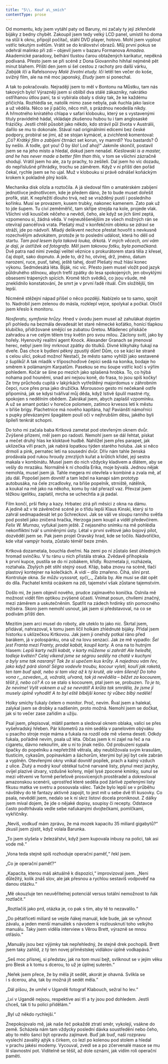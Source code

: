 ```yaml
---
title: "5\\. Kouř a\_smích"
contentType: prose
---
```


  

Od momentu, kdy jsem vytáhl paty od Baruny, mi začaly ty její zkřenčelé bijáky z bedny chybět. Zakoupil jsem tedy velký LCD panel, umístil ho doma na stůl k oknu, připojil počítač, stáhl DVD player, hotovo. Mohl jsem vyplout vstříc tekutým světům. Vrátit se do království obrazů. Můj první pokus se odehrál malinko při zdi – objevil jsem v bazaru Formanova _Amadea._ Akademické paradoxy, belhání tlustou čarou obtažených karikatur, nepěkná podívaná. Přesto jsem se při scéně z Dona Giovanniho hihňal nejméně pět minut blahem. Příští den jsem si šel cestou z rachoty pro další várku, _Zabiják Iči_ a Rafelsonovy _Malé životní etudy. Iči_ letěl ten večer do koše, svižný film, ale na mě moc japonský, _Etudy_ jsem si ponechal.

A tak to pokračovalo. Nejraději jsem to měl v Bontonu na Můstku, tam nás takových bylo! Výrazněji jsem si oblíbil dva stálé zákazníky, nakrátko ostříhanou útlou paní, ta si vybírala obaly s disky tak, že ke každému přičichla. Rozhlédla se, natolik mimo zase nebyla, pak ňuchla jako lasice a už věděla. Něco se jí páčilo, něco míň, s prázdnou neodešla nikdy. A hřmotného kníratého chlapa v safari klobouku, který se s vystavenými tituly pravidelně hádal, vkládaje zkušenou hubou tu i tam anglosaské frázičky. Jestli chtěl působit jako někdo, kdo strávil půl života v Austrálii, dařilo se mu to dokonale. Stával nad originálními edicemi bez české podpory, probíral se jimi, až se stojan kymácel, a zvichřeně komentoval: „Có? _Krátký film o zabíjení_ čtrnáct set korun, vy mamrdi? You bastards? Ó by nešlo. Á todle, got you! Ó by šlo! Loď ahoj!“ Jakmile skončil, postavil jsem se na jeho místo a hledal, dokud jsem nenašel. _Kieślowski is a master, and he has never made a better film than this,_ v tom se všichni zázračně shodují. Vrátil jsem ho ale, za ty prachy, to zešíleli. Dal jsem ho víc dozadu, do nepříslušné přihrádky, trochu se záměrem. Když v ní příští den pořád čekal, rychle jsem se ho ujal. Muž v klobouku si právě odnášel koňáckým krokem k pokladně plný košík.

Mechanika disk olízla a roztočila. A já sledoval film o amatérském zabíjení jednotlivce jednotlivcem, kde je předem dáno, že to bude muset dořešit profík, stát. K nepřežití dlouho trvá, než se vražděný pustí i posledního kořínku. Musí se provazem, kusem trubky, nakonec kamenem. Zato pak už to jde šupem. Tu civí zeměměřič, tam skřípe strejda na kole, projede vlak. Všichni vidí kousíček něčeho a nevědí, čeho, ale když se jich šiml zeptá, vzpomenou si, žádná věda. V nejneutěšenějším ze všech možných rán se otevírají pancéřová vrata. Plešatý muž v konfekčním obleku se zdraví se stráží, jde po nádvoří. Mladý delikvent nechce přestat hovořit s nevkusně rozechvělým advokátem, protože je to poslední událost, která ho dělí od startu. _Tam pod lesem byla taková louka,_ drkotá. _V mých věcech, oni vám je dají, je ústřižek od fotografa. Měl jsem takovou fotku, byla pomačkaná._ Dvě patra nad nimi zvedají velitel věznice s prokurátorem stará těla z křesel, čaj dopit, sako dopnuto. A jede to, drž ho, otvírej, drž, jméno, datum narození, ruce, pusť, tahej, ještě tahej, dost! Plešatý muž hlásí konec výkonu. Sedmdesátá léta. Biják, nic víc. Přesto jsem musel vložit pod jazyk půldruhého stilnoxu, abych trefil zpátky do lesa spokojených, jen obvyklými obsesemi trápených spících. Kromě těch svědků, co jsou všude, mě zneklidnilo konstatování, že smrt je v první řadě rituál. Čím složitější, tím lepší.

Nicméně stěžejní nápad přišel o něco později. Nabízelo se to samo, spojit to. Nadrobil jsem zelenou do másla, rozklepl vejce, spolykal a počkal. Otočil jsem křeslo k monitoru.

_Nosferatu, symfonie hrůzy._ Hned v úvodu jsem musel až zahulákat dojetím při pohledu na bezmála devadesát let staré německé koťátko, honící tlapkou klubíčko, přidržované smějící se zubatou Gretou. Mládenec přiskáče zahradou a rve celým tělem trsy květin pro svou milou. Záclony svítí, jako by hořely. Hyenovitý realitní agent Knock. Alexander Granach se jmenoval herec, nebyl jsem líný mrknout zpátky do titulků. Divné klikyháky ťukají na dveře. Ďas chce k bydlení pěkný zpustlý dům! Dům, co se kácí ke straně s celou ulicí, pokud možno! Nestačí, že město samo vyhlíží jako sestavené z šuplíků! A tak mladík v tříposchoďové čepici sedá na koníka, bodaje ho směrem k polámaným Karpatům. Pasekou se mu šoupe vstříc kočí s výřím pohledem. Kočár se šine po mezích jako splašená hrobka. To, co hýbá nohama pod houněmi, snad ani nejsou koně, do frasa, to jsou spíš kočky! Ze tmy průchodu cupitá v lakýrkách vytřeštěný majordomus v záhrobním čepci, ruce přes prsa jako družička. Morousovo gesto mi nečekaně ostře připomíná, jak se kdysi tváříval můj děda, když lstivě špulil mastné rty, spokojen s nedělním obědem. Zakrákal jsem, abych zaplašil vzpomínku. A už se amant potácí v horečce polomem, zatímco krvesos letí k městu v břiše brigy. Plachetnice má nového kapitána, haj! Paviánští námořníci s pupky převázanými špagátem poulí oči v nejhrubším děsu, jakého byli špíleři tenkrát schopni.

Do toho mi začala baba Krtková zametat pod otevřeným oknem dvůr. Zvýšené přízemí, měl jsem po radosti. Nemohl jsem se dál řehtat, pískat a mečet druhý hlas ke kloktavé hudbě. Nahlížel jsem přes parapet, jak uklízečka víří prach, jak nabírá lopatkou týden starého holuba. Jak si něco drmolí a pink, pernatec letí na sousední dvůr. Dřív nám tahle ženská prodávala pod rukou hroudy zmrzlých kuřat a krůtích křídel, její sestra makala v kombinátu. Musel jsem do nich vždycky kladivem a dlátem, aby se vešly do mrazáku. Normálně k ní chodila Erika, moje bývalá. Jednou nějak nemohla, musel jsem já. Tahle megera mi otevřela v kombiné a zvala mě, ať jdu dál. Popošel jsem dovnitř a tam ležel na kanapi sám prototyp autobusáka, na čele zrcadlovky, na břiše popelník, strniště, nátělník, a koukal na mě jako na někoho, komu by rád přerazil vaz. Převzal jsem těžkou igelitku, zaplatil, mrcha se uchechtla a já padal.

Film končí, prší fleky a kazy. Hrbatec zírá při měsíci z okna na dámu. A jedině až v té závěrečné scéně je o třídu lepší Klaus Kinski, který si to zahrál sedmapadesát let po Schreckovi. Jak se válí ve sloupu ranního světla pod postelí jako zničená hračka, Herzoga jsem koupil a viděl předevčírem. _Felix W. Murnau,_ vyťukal jsem ještě. Z nejasného snímku na mě pohlédla nekonfliktní tvář s umíněnými ústy. Létal v první světové jako bojový pilot, dozvěděl jsem se. Pak jsem projel Oravský hrad, kde se točilo. Nádvoříčko, kde vítal vampýr hosta, zůstalo téměř beze změn.

Krtková dozametala, bouchla dveřmi. Na zemi po ní zůstalo šest úhledných hromad svinčíku. V tu ránu u nich přistála straka. Zvědavě přihopkala k první kupce, pustila se do ní zobákem, křídly. Rozmetala ji, rozházela, roztahala. Zbylých pět stihl stejný osud. Křáp, baba znovu na scéně, tlačí plastový kontejner na kolečkách. A vidí – dílo zmařeno. Číhá, sliní prst. Kontroluje okna. _Se_ _můžu vysssrat,_ _syčí__._ Zabila by. Ale musí se dát opět do díla. Pachatel kmitá ocáskem na zdi, tajemství však zůstane tajemstvím.

Došlo mi, že jsem objevil nového, prudce zajímavého koníčka. Oslnila mě možnost vidět film optikou zvýšené účasti. Vnímat posun, chvílemi značný, mezi záměrem a uskutečněním. Spatřit na zádech hrdinky stín pomocného režiséra. Skoro jsem nemohl usnout, jak jsem si představoval, na co se podívám příští den.

Mezitím jsem arci musel do roboty, ale uteklo to jako nic. Škrtal jsem, přidával, nahrazoval, k tomu jsem líčil holkám zhlédnuté bijáky. Přidal jsem historku s uklízečkou Krtkovou. Jak jsem ji onehdy potkal ráno před barákem, já v polospánku, ona už na lovu senzací. Jak ze mě vypadlo: _Šel jest Franta mezi Franty, prodal kabát, koupil karty._ A ona na to hutným hlasem: _Lepší karty nežli kabát, v karty můžeme si zahrát! Ale heleďté, todleje květén? Celej víkend jsme se ségrou seděly na chatě v kuchyni a byly sme tak nasraný! Tak že si upečem kus krůty. A najednou vám řev, jako když párá sloná! Ségra vodevře troubu, kocour vyletí, kouří jak raketá, ten tam buď spál, nebo si tam vlez až k tý krutě, ale vám šílenéj! Do toho vona r__ozveden__á, vožralá, uřvaná, tak já nevěděla – běžet za kocourem, těšit jí, nebo có?_ _A_ co se stalo s kocourem, ptal jsem se, probuzen. _To je to, že nevíme! Vylít voknem a už se nevrátil! A krůta tak smrděla, že jsme jí musely úplně vyhodit! A to byl eště blbější konec tý vůbec blbý nedělé!_

Holky smíchy ťukaly čelem o monitor. Proč, nevím. Řval jsem a halekal, zalykal jsem se drobky a nadšením, proto možná. Nemohl jsem se dočkat, jak si to večer zase zařídím a užiju.

Psal jsem, přepisoval, mlátil pantem a sledoval oknem oblaka, valící se přes vyšehradský hřeben. Pár kilometrů za ním seděla v panelovém obýváku u psacího stroje moje máma a ťukala na rozdíl ode mě všema deseti. Odkdy ťukala, pořádně nevím, psala už léta. Občas jsem k ní zajel na řeč a na cigaretu, dávno nekouřím, ale u ní to jinak nešlo. Od probuzení sypala špačky do popelníku a nepřetržitě větrala, aby neubližovala svým krasulám, tlusticím, cykasům, popínavkám a šáchorům, kterými byl její byt cele zabrán a vyplněn. Otevřenými okny vnikal dovnitř popílek, prach a kalný vzduch z ulice. Žlutý a modrý kouř obtékal tučné narvané listy, plynul mezi jazyky, ovíjel plazivé útvary, vzdušné kořeny, míjel lysé zpocené kmínky, sunul se mezi větvemi ve formě perleťově prosvícených prostěradel a dokresloval amazonskou scenérii, uprostřed které seděla pod žárlivě zpeřenými listy fíkusu matka ve svetru a posouvala válec. Takže bylo lepší se v průběhu návštěvy do té fantazy aktivně zapojit, to jest mít u sebe dvě tři kusovky. Co psala, nevěděl jsem, nedalo se k ní skrz listoví docela proniknout. Z dálky jsem míval dojem, že jde o nějaké dopisy, soupisy či recepty. Odstavce často podtrhávala vedle sebe naťukanými dvojtečkami, pomlčkami, vykřičníky.

„Nevíš, vodkuď mám zprávu, že má mozek kapacitu 35 miliard gigabytů?“ zkusil jsem zjistit, když volala Barunka.

„To jsem slyšela v železářství, když jsem kupovala inbusy na po­lici, tak asi vode mě.“

„Vona teda stejně spíš rozhoduje operační paměť,“ řekl jsem.

„Co je operační paměť?“

„Kapacita, kterou máš aktuálně k dispozici,“ improvizoval jsem. „Neni důležitý, kolik znáš slov, ale jak přesnou a rychlou sestavíš vodpověď na danou otázku.“

„Mě okouzluje ten neuvěřitelnej potenciál versus totální nemožnost to ňák roztlačit.“

„Roztlačíš jako prd, otázka je, co pak s tim, aby tě to nezavalilo.“

„Do pětatřiceti miliard se vejde ňákej manuál, kde bude, jak se vyhnout závalu, a jeden menší manuálek s návodem k rozlousknutí toho velkýho manuálu. Taky jsem viděla interview s Věrou Brett, výrazně se mnou otřáslo.“

„Manuály jsou bez výjimky tak nepřehledný, že stejně drek pochopíš. Brett jsem taky zahlíd, z tý ten novej příměstskej vidlákov úplně vodkapává.“

„Seš moc přísnej, si představ, jak na tom musí bejt, svlíknout se v jejím věku pro Blesk a k tomu s dcerou, to už je úplnej suterén.“

„Neřek jsem přece, že by měla jít sedět, akorát je ohavná. Svlíkla se i s dcerou, aha, tak by možná jít sedět měla.“

„Dál píšou, že umřel v Ugandě fotograf Klabouch, sežral ho lev.“

„Lvi v Ugandě nejsou, respektive asi tři a ty jsou pod dohledem. Jestli chceš, tak ti tu polici přidělám.“

„Byl už někdo rychlejší.“

Znepokojovalo mě, jak naše řeč pokaždé ztratí směr, vykolejí, vsákne do země. Scházela nám tam vždycky poslední dávka soustředění nebo čeho, aby to mělo šanci být opravdu zajímavé. Buď jak buď, naši rozpravu vyslechl zavalitý ajtýk s čírkem, co lezl po kolenou pod stolem a hledal v prachu jakési modemy. Vycouval, zvedl se a po zčervenalé masce se mu lil slavnostní pot. Viditelně se těšil, až dole oznámí, jak vidím roli operační paměti.
